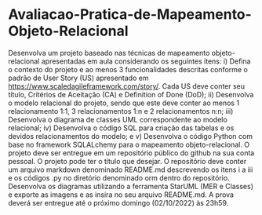 # Avaliacao-Pratica-de-Mapeamento-Objeto-Relacional
Desenvolva um projeto baseado nas técnicas de mapeamento objeto-relacional apresentadas em aula considerando os seguintes itens:  i) Defina o contexto do projeto e ao menos 3 funcionalidades descritas conforme o padrão de User Story (US) apresentado em https://www.scaledagileframework.com/story/. Cada US deve conter seu título, Critérios de Aceitação (CA) e Definition of Done (DoD);  ii) Desenvolva o modelo relacional do projeto, sendo que este deve conter ao menos 1 relacionamento 1:1, 3 relacionamentos 1:n e 2 relacionamentos n:n;  iii) Desenvolva o diagrama de classes UML correspondente ao modelo relacional;  iv) Desenvolva o código SQL para criação das tabelas e os devidos relacionamentos do modelo; e  v) Desenvolva o código Python com base no framework SQLALchemy para o mapeamento objeto-relacional.  O projeto deve ser entregue em um repositório público do github na sua conta pessoal. O projeto pode ter o título que desejar. O repositório deve conter um arquivo markdown denominado README.md descrevendo os itens i a iii e os códigos .py no diretório denominado orm dentro do repositório.  Desenvolva os diagramas utilizando a ferramenta StarUML (MER e Classes) e exporte as imagens e as insira no seu arquivo README.md.  A prova deverá ser entregue até o próximo domingo (02/10/2022) às 23h59.
